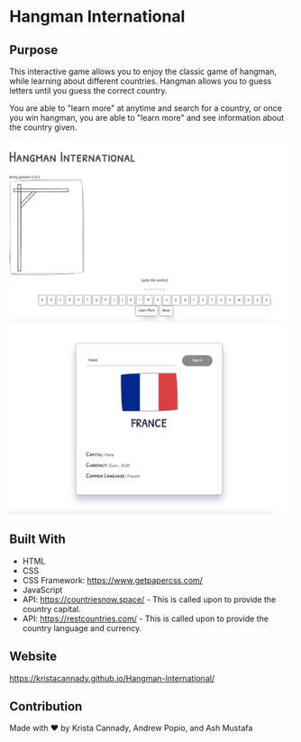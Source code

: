 # Hangman International

## Purpose
This interactive game allows you to enjoy the classic game of hangman, while learning about different countries. Hangman allows you to guess letters until you guess the correct country.

You are able to "learn more" at anytime and search for a country, or once you win hangman, you are able to "learn more" and see information about the country given.

![alt text](./Assets/images/Screen%20Shot%202022-09-12%20at%208.48.06%20PM.png)
![alt text](./Assets/images/Screen%20Shot%202022-09-12%20at%208.48.28%20PM.png)
## Built With
* HTML
* CSS
* CSS Framework: https://www.getpapercss.com/ 
* JavaScript
* API: https://countriesnow.space/ - This is called upon to provide the country capital.
* API: https://restcountries.com/ - This is called upon to provide the country language and currency.

## Website
https://kristacannady.github.io/Hangman-International/

## Contribution
Made with ❤️ by Krista Cannady, Andrew Popio, and Ash Mustafa
